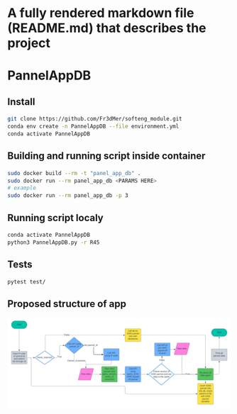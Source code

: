# A fully rendered markdown file (README.md) that describes the project

# PannelAppDB

## Install 
```bash
git clone https://github.com/Fr3dMer/softeng_module.git
conda env create -n PannelAppDB --file environment.yml
conda activate PannelAppDB
```

## Building and running script inside container 
```bash
sudo docker build --rm -t "panel_app_db" .
sudo docker run --rm panel_app_db <PARAMS HERE>
# example
sudo docker run --rm panel_app_db -p 3
```


## Running script localy 
```bash
conda activate PannelAppDB
python3 PannelAppDB.py -r R45
```

## Tests
```bash
pytest test/
```



## Proposed structure of app
![flow chart showing structure of app](docs/Flowchart.png)

